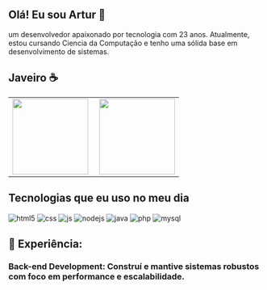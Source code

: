 ## Olá! Eu sou Artur 🤘

 um desenvolvedor apaixonado por tecnologia com 23 anos. Atualmente, estou cursando Ciencia da Computação e tenho uma sólida base em desenvolvimento de sistemas.
  ## Javeiro ☕
<table style="border-collapse: collapse; border: none;">
  <tr>
    <td>
      <a>
        <img height="150" align="left" src="https://github-readme-stats.vercel.app/api?username=ArturCampos17&show_icons=true&theme=tokyonight" />
      </a>
    </td>
    <td>
      <a>
        <img height="150" align="right" src="https://github-readme-stats.vercel.app/api/top-langs?username=ArturCampos17&layout=compact&langs_count=8&card_width=320&show_icons=true&theme=tokyonight" />
      </a>
    </td>
  </tr>
 </table>
  <tr>
    <td colspan="2" style="text-align:center;">
      <h2>Tecnologias que eu uso no meu dia</h2>
      <div>
        <img align="center" alt="html5" src="https://img.shields.io/badge/HTML5-E34F26?style=for-the-badge&logo=html5&logoColor=white" />
        <img align="center" alt="css" src="https://img.shields.io/badge/CSS3-1572B6?style=for-the-badge&logo=css3&logoColor=white" />
        <img align="center" alt="js" src="https://img.shields.io/badge/JavaScript-F7DF1E?style=for-the-badge&logo=javascript&logoColor=black" />
        <img align="center" alt="nodejs" src="https://img.shields.io/badge/Node.js-43853D?style=for-the-badge&logo=node.js&logoColor=white" />
        <img align="center" alt="java" src="https://img.shields.io/badge/Java-ED8B00?style=for-the-badge&logo=openjdk&logoColor=white" />
        <img align="center" alt="php" src="https://img.shields.io/badge/PHP-777BB4?style=for-the-badge&logo=php&logoColor=white" />
        <img align="center" alt="mysql" src="https://img.shields.io/badge/MySQL-005C84?style=for-the-badge&logo=mysql&logoColor=white" />
      </div>
    </td>
  </tr>


## 🔧 Experiência:

### Back-end Development: Construí e mantive sistemas robustos com foco em performance e escalabilidade.
